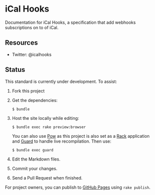 # iCal Hooks

Documentation for iCal Hooks, a specification that add webhooks subscriptions on to of iCal.

## Resources

* Twitter: @icalhooks

## Status

This standard is currently under development. To assist:

1. Fork this project
1. Get the dependencies:

    `$ bundle`

1. Host the site locally while editing:

    `$ bundle exec rake preview:browser`

    You can also use [Pow](http://pow.cx/) as this project is also set as a [Rack](http://rack.github.io/) application and [Guard](http://guardgem.org/) to handle live recompilation. Then use:

    `$ bundle exec guard`

1. Edit the Markdown files.
1. Commit your changes.
1. Send a Pull Request when finished.

For project owners, you can publish to [GitHub Pages](http://pages.github.com) using `rake publish`.
